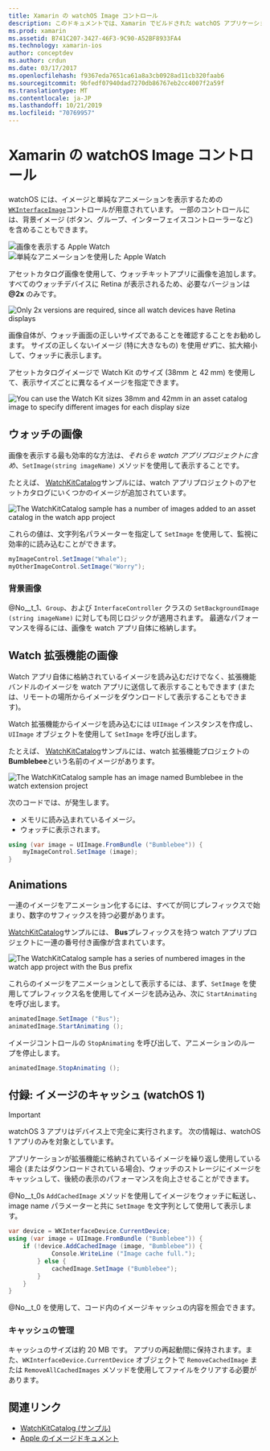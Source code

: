 ```yaml
---
title: Xamarin の watchOS Image コントロール
description: このドキュメントでは、Xamarin でビルドされた watchOS アプリケーションでイメージコントロールを使用する方法について説明します。 WKInterfaceImage コントロール、SetImage メソッド、watch 拡張機能へのイメージの追加、アニメーションなどについて説明します。
ms.prod: xamarin
ms.assetid: B741C207-3427-46F3-9C90-A52BF8933FA4
ms.technology: xamarin-ios
author: conceptdev
ms.author: crdun
ms.date: 03/17/2017
ms.openlocfilehash: f9367eda7651ca61a8a3cb0928ad11cb320faab6
ms.sourcegitcommit: 9bfedf07940dad7270db86767eb2cc4007f2a59f
ms.translationtype: MT
ms.contentlocale: ja-JP
ms.lasthandoff: 10/21/2019
ms.locfileid: "70769957"
---
```

# <a name="watchos-image-controls-in-xamarin"></a>Xamarin の watchOS Image コントロール

watchOS には、イメージと単純なアニメーションを表示するための[`WKInterfaceImage`](xref:WatchKit.WKInterfaceImage)コントロールが用意されています。 一部のコントロールには、背景イメージ (ボタン、グループ、インターフェイスコントローラーなど) を含めることもできます。

![](image-images/image-walkway.png "画像を表示する Apple Watch") ![](image-images/image-animation.png "単純なアニメーションを使用した Apple Watch")
<!-- watch image courtesy of http://infinitapps.com/bezel/ -->

アセットカタログ画像を使用して、ウォッチキットアプリに画像を追加します。
すべてのウォッチデバイスに Retina が表示されるため、必要なバージョンは **@2x** のみです。

![](image-images/asset-universal-sml.png "Only 2x versions are required, since all watch devices have Retina displays")

画像自体が、ウォッチ画面の正しいサイズであることを確認することをお勧めします。 サイズの正しくないイメージ (特に大きなもの) を使用*せず*に、拡大縮小して、ウォッチに表示します。

アセットカタログイメージで Watch Kit のサイズ (38mm と 42 mm) を使用して、表示サイズごとに異なるイメージを指定できます。

![](image-images/asset-watch-sml.png "You can use the Watch Kit sizes 38mm and 42mm in an asset catalog image to specify different images for each display size")

## <a name="images-on-the-watch"></a>ウォッチの画像

画像を表示する最も効率的な方法は、*それらを watch アプリプロジェクトに含め*、`SetImage(string imageName)` メソッドを使用して表示することです。

たとえば、 [WatchKitCatalog](https://docs.microsoft.com/samples/xamarin/ios-samples/watchos-watchkitcatalog/)サンプルには、watch アプリプロジェクトのアセットカタログにいくつかのイメージが追加されています。

![](image-images/asset-whale-sml.png "The WatchKitCatalog sample has a number of images added to an asset catalog in the watch app project")

これらの値は、文字列名パラメーターを指定して `SetImage` を使用して、監視に効率的に読み込むことができます。

```csharp
myImageControl.SetImage("Whale");
myOtherImageControl.SetImage("Worry");
```

### <a name="background-images"></a>背景画像

@No__t_1、`Group`、および `InterfaceController` クラスの `SetBackgroundImage (string imageName)` に対しても同じロジックが適用されます。 最適なパフォーマンスを得るには、画像を watch アプリ自体に格納します。

## <a name="images-in-the-watch-extension"></a>Watch 拡張機能の画像

Watch アプリ自体に格納されているイメージを読み込むだけでなく、拡張機能バンドルのイメージを watch アプリに送信して表示することもできます (または、リモートの場所からイメージをダウンロードして表示することもできます)。

Watch 拡張機能からイメージを読み込むには `UIImage` インスタンスを作成し、`UIImage` オブジェクトを使用して `SetImage` を呼び出します。

たとえば、 [WatchKitCatalog](https://docs.microsoft.com/samples/xamarin/ios-samples/watchos-watchkitcatalog)サンプルには、watch 拡張機能プロジェクトの**Bumblebee**という名前のイメージがあります。

![](image-images/asset-bumblebee-sml.png "The WatchKitCatalog sample has an image named Bumblebee in the watch extension project")

次のコードでは、が発生します。

- メモリに読み込まれているイメージ。
- ウォッチに表示されます。

```csharp
using (var image = UIImage.FromBundle ("Bumblebee")) {
    myImageControl.SetImage (image);
}
```

## <a name="animations"></a>Animations

一連のイメージをアニメーション化するには、すべてが同じプレフィックスで始まり、数字のサフィックスを持つ必要があります。

[WatchKitCatalog](https://docs.microsoft.com/samples/xamarin/ios-samples/watchos-watchkitcatalog)サンプルには、 **Bus**プレフィックスを持つ watch アプリプロジェクトに一連の番号付き画像が含まれています。

![](image-images/asset-bus-animation-sml.png "The WatchKitCatalog sample has a series of numbered images in the watch app project with the Bus prefix")

これらのイメージをアニメーションとして表示するには、まず、`SetImage` を使用してプレフィックス名を使用してイメージを読み込み、次に `StartAnimating` を呼び出します。

```csharp
animatedImage.SetImage ("Bus");
animatedImage.StartAnimating ();
```

イメージコントロールの `StopAnimating` を呼び出して、アニメーションのループを停止します。

```csharp
animatedImage.StopAnimating ();
```

<a name="cache" />

## <a name="appendix-caching-images-watchos-1"></a>付録: イメージのキャッシュ (watchOS 1)

> [!IMPORTANT]
> watchOS 3 アプリはデバイス上で完全に実行されます。 次の情報は、watchOS 1 アプリのみを対象としています。

アプリケーションが拡張機能に格納されているイメージを繰り返し使用している場合 (またはダウンロードされている場合)、ウォッチのストレージにイメージをキャッシュして、後続の表示のパフォーマンスを向上させることができます。

@No__t_0s `AddCachedImage` メソッドを使用してイメージをウォッチに転送し、image name パラメーターと共に `SetImage` を文字列として使用して表示します。

```csharp
var device = WKInterfaceDevice.CurrentDevice;
using (var image = UIImage.FromBundle ("Bumblebee")) {
    if (!device.AddCachedImage (image, "Bumblebee")) {
            Console.WriteLine ("Image cache full.");
        } else {
            cachedImage.SetImage ("Bumblebee");
        }
    }
}
```

@No__t_0 を使用して、コード内のイメージキャッシュの内容を照会できます。

### <a name="managing-the-cache"></a>キャッシュの管理

キャッシュのサイズは約 20 MB です。 アプリの再起動間に保持されます。また、`WKInterfaceDevice.CurrentDevice` オブジェクトで `RemoveCachedImage` または `RemoveAllCachedImages` メソッドを使用してファイルをクリアする必要があります。

## <a name="related-links"></a>関連リンク

- [WatchKitCatalog (サンプル)](https://docs.microsoft.com/samples/xamarin/ios-samples/watchos-watchkitcatalog)
- [Apple のイメージドキュメント](https://developer.apple.com/documentation/watchkit/wkinterfaceimage)
